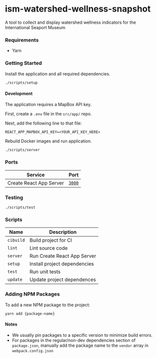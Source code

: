 # ism-watershed-wellness-snapshot
A tool to collect and display watershed wellness indicators for the International Seaport Museum

### Requirements

* Yarn

### Getting Started

Install the application and all required dependencies.

```sh
./scripts/setup
```

#### Development

The application requires a MapBox API key.

First, create a `.env` file in the `src/app/` repo.

Next, add the following line to that file:

```
REACT_APP_MAPBOX_API_KEY=<YOUR_API_KEY_HERE>
```

Rebuild Docker images and run application.

```sh
./scripts/server
```

### Ports

| Service            | Port                            |
| ------------------ | ------------------------------- |
| Create React App Server | [`3000`](http://localhost:3000) |

### Testing

```
./scripts/test
```

### Scripts

| Name           | Description                                                   |
| -------------- | ------------------------------------------------------------- |
| `cibuild`      | Build project for CI                                          |
| `lint`         | Lint source code                                              |
| `server`       | Run Create React App Server                                   |
| `setup`        | Install project dependencies                                  |
| `test`         | Run unit tests                                                |
| `update`       | Update project dependences                                    |

### Adding NPM Packages

To add a new NPM package to the project:

```
yarn add {package-name}
```

#### Notes

* We usually pin packages to a specific version to minimize build errors.
* For packages in the regular/non-dev dependencies section of `package.json`,
  manually add the package name to the `vendor` array in `webpack.config.json`
